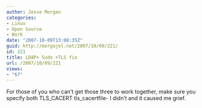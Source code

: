 ```yaml
---
author: Jesse Morgan
categories:
- Linux
- Open Source
- Work
date: "2007-10-09T13:08:35Z"
guid: http://morgajel.net/2007/10/09/221/
id: 221
title: LDAP+ Sudo +TLS fix
url: /2007/10/09/221
views:
- "67"
---
```


For those of you who can’t get those three to work together, make sure you specify both TLS\_CACERT tls\_cacertfile- I didn’t and it caused me grief.